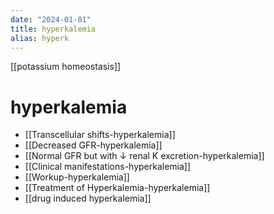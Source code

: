 ```yaml
---
date: "2024-01-01"
title: hyperkalemia
alias: hyperk
---
```



[[potassium homeostasis]]

# hyperkalemia

- [[Transcellular shifts-hyperkalemia]]
- [[Decreased GFR-hyperkalemia]]
- [[Normal GFR but with ↓ renal K excretion-hyperkalemia]]
- [[Clinical manifestations-hyperkalemia]]
- [[Workup-hyperkalemia]]
- [[Treatment of Hyperkalemia-hyperkalemia]]
- [[drug induced hyperkalemia]]
